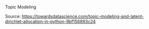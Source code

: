 Topic Modeling

Source: https://towardsdatascience.com/topic-modeling-and-latent-dirichlet-allocation-in-python-9bf156893c24
